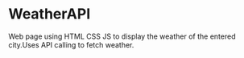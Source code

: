 # WeatherAPI
Web page using HTML CSS JS to display the weather of the entered city.Uses API calling to fetch weather.
